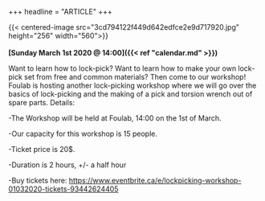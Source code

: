 +++
headline = "ARTICLE"
+++

{{< centered-image src="3cd794122f449d642edfce2e9d717920.jpg" height="256" width="560">}}
</br>
</br>
__[Sunday March 1st 2020 @ 14:00]({{< ref "calendar.md" >}})__  
  
  
Want to learn how to lock-pick? Want to learn how to make your own lock-pick set from free and common materials? Then come to our workshop! Foulab is hosting another lock-picking workshop where we will go over the basics of lock-picking and the making of a pick and torsion wrench out of spare parts.  Details:

-The Workshop will be held at Foulab, 14:00 on the 1st of March. 

-Our capacity for this workshop is 15 people. 

-Ticket price is 20$.

-Duration is 2 hours, +/- a half hour

-Buy tickets here: <https://www.eventbrite.ca/e/lockpicking-workshop-01032020-tickets-93442624405>

